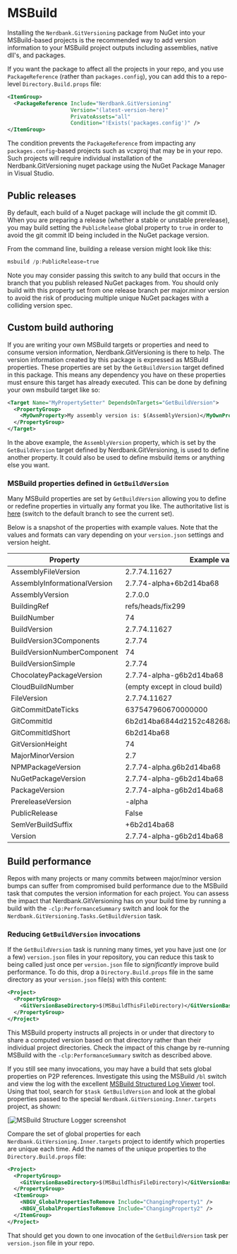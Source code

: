 # MSBuild

Installing the `Nerdbank.GitVersioning` package from NuGet into your MSBuild-based projects is the recommended way to add version information to your MSBuild project outputs including assemblies, native dll's, and packages.

If you want the package to affect all the projects in your repo, and you use `PackageReference` (rather than `packages.config`),
you can add this to a repo-level `Directory.Build.props` file:

```xml
<ItemGroup>
  <PackageReference Include="Nerdbank.GitVersioning"
                    Version="(latest-version-here)"
                    PrivateAssets="all"
                    Condition="!Exists('packages.config')" />
</ItemGroup>
```

The condition prevents the `PackageReference` from impacting any `packages.config`-based projects
such as vcxproj that may be in your repo.
Such projects will require individual installation of the Nerdbank.GitVersioning nuget package
using the NuGet Package Manager in Visual Studio.

## Public releases

By default, each build of a Nuget package will include the git commit ID.
When you are preparing a release (whether a stable or unstable prerelease),
you may build setting the `PublicRelease` global property to `true`
in order to avoid the git commit ID being included in the NuGet package version.

From the command line, building a release version might look like this:

```ps1
msbuild /p:PublicRelease=true
```

Note you may consider passing this switch to any build that occurs in the
branch that you publish released NuGet packages from.
You should only build with this property set from one release branch per
major.minor version to avoid the risk of producing multiple unique NuGet
packages with a colliding version spec.

## Custom build authoring

If you are writing your own MSBuild targets or properties and need to consume version information,
Nerdbank.GitVersioning is there to help.
The version information created by this package is expressed as MSBuild properties.
These properties are set by the `GetBuildVersion` target defined in this package.
This means any dependency you have on these properties must ensure this target has already executed.
This can be done by defining your own msbuild target like so:

```xml
<Target Name="MyPropertySetter" DependsOnTargets="GetBuildVersion">
  <PropertyGroup>
    <MyOwnProperty>My assembly version is: $(AssemblyVersion)</MyOwnProperty>
  </PropertyGroup>
</Target>
```

In the above example, the `AssemblyVersion` property, which is set by the
`GetBuildVersion` target defined by Nerdbank.GitVersioning, is used to define
another property.
It could also be used to define msbuild items or anything else you want.

### MSBuild properties defined in `GetBuildVersion`

Many MSBuild properties are set by `GetBuildVersion` allowing you to define or redefine
properties in virtually any format you like.
The authoritative list is [here](https://github.com/dotnet/Nerdbank.GitVersioning/blob/dae20a6d15f04d8161fd092c36fdf1f57c021ba1/src/Nerdbank.GitVersioning.Tasks/GetBuildVersion.cs#L300-L323) (switch to the default branch to see the current set).

Below is a snapshot of the properties with example values.
Note that the values and formats can vary depending on your `version.json` settings and version height.

Property | Example value
--|--
AssemblyFileVersion | 2.7.74.11627
AssemblyInformationalVersion | 2.7.74-alpha+6b2d14ba68
AssemblyVersion | 2.7.0.0
BuildingRef | refs/heads/fix299
BuildNumber | 74
BuildVersion | 2.7.74.11627
BuildVersion3Components | 2.7.74
BuildVersionNumberComponent | 74
BuildVersionSimple | 2.7.74
ChocolateyPackageVersion | 2.7.74-alpha-g6b2d14ba68
CloudBuildNumber | (empty except in cloud build)
FileVersion | 2.7.74.11627
GitCommitDateTicks | 637547960670000000
GitCommitId | 6b2d14ba6844d2152c48268a8d2c1933759e7229
GitCommitIdShort | 6b2d14ba68
GitVersionHeight | 74
MajorMinorVersion | 2.7
NPMPackageVersion | 2.7.74-alpha.g6b2d14ba68
NuGetPackageVersion | 2.7.74-alpha-g6b2d14ba68
PackageVersion | 2.7.74-alpha-g6b2d14ba68
PrereleaseVersion | -alpha
PublicRelease | False
SemVerBuildSuffix | +6b2d14ba68
Version | 2.7.74-alpha-g6b2d14ba68

## Build performance

Repos with many projects or many commits between major/minor version bumps can suffer from compromised build performance due to the MSBuild task that computes the version information for each project.
You can assess the impact that Nerdbank.GitVersioning has on your build time by running a build with the `-clp:PerformanceSummary` switch and look for the `Nerdbank.GitVersioning.Tasks.GetBuildVersion` task.

### Reducing `GetBuildVersion` invocations

If the `GetBuildVersion` task is running many times, yet you have just one (or a few) `version.json` files in your repository, you can reduce this task to being called just once per `version.json` file to *significantly* improve build performance.
To do this, drop a `Directory.Build.props` file in the same directory as your `version.json` file(s) with this content:

```xml
<Project>
  <PropertyGroup>
    <GitVersionBaseDirectory>$(MSBuildThisFileDirectory)</GitVersionBaseDirectory>
  </PropertyGroup>
</Project>
```

This MSBuild property instructs all projects in or under that directory to share a computed version based on that directory rather than their individual project directories.
Check the impact of this change by re-running MSBuild with the `-clp:PerformanceSummary` switch as described above.

If you still see many invocations, you may have a build that sets global properties on P2P references.
Investigate this using the MSBuild `/bl` switch and view the log with the excellent [MSBuild Structured Log Viewer](https://msbuildlog.com) tool.
Using that tool, search for `$task GetBuildVersion` and look at the global properties passed to the special `Nerdbank.GitVersioning.Inner.targets` project, as shown:

[![MSBuild Structure Logger screenshot](globalproperties_log.png)

Compare the set of global properties for each `Nerdbank.GitVersioning.Inner.targets` project to identify which properties are unique each time.
Add the names of the unique properties to the `Directory.Build.props` file:

```xml
<Project>
  <PropertyGroup>
    <GitVersionBaseDirectory>$(MSBuildThisFileDirectory)</GitVersionBaseDirectory>
  </PropertyGroup>
  <ItemGroup>
    <NBGV_GlobalPropertiesToRemove Include="ChangingProperty1" />
    <NBGV_GlobalPropertiesToRemove Include="ChangingProperty2" />
  </ItemGroup>
</Project>
```

That should get you down to one invocation of the `GetBuildVersion` task per `version.json` file in your repo.
